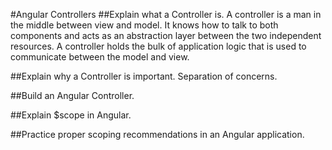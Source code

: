 #Angular Controllers
##Explain what a Controller is.
A controller is a man in the middle between view and model. It knows how to talk to both components and acts as an abstraction layer between the two independent resources.
A controller holds the bulk of application logic that is used to communicate between the model and view.

##Explain why a Controller is important.
Separation of concerns.


##Build an Angular Controller.



##Explain $scope in Angular.



##Practice proper scoping recommendations in an Angular application.

